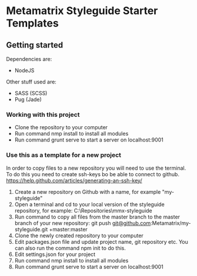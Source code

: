 # Metamatrix Styleguide Starter Templates

## Getting started

Dependencies are: 
* NodeJS

Other stuff used are:
* SASS (SCSS)
* Pug (Jade)

### Working with this project

* Clone the repository to your computer
* Run command nmp install to install all modules
* Run command grunt serve to start a server on localhost:9001

### Use this as a template for a new project

In order to copy files to a new repository you will need to use the terminal. To do this you need to create ssh-keys bo be able to connect to github. https://help.github.com/articles/generating-an-ssh-key/

1. Create a new repository on Github with a name, for example "my-styleguide"
2. Open a terminal and cd to your local version of the styleguide repository, for example: C:\Repositories\mmx-styleguide
3. Run command to copy all files from the master branch to the master branch of your new repository: git push git@github.com:Metamatrix/my-styleguide.git +master:master
4. Clone the newly created repository to your computer
5. Edit packages.json file and update project name, git repository etc. You can also run the command npm init to do this.
6. Edit settings.json for your project
7. Run command nmp install to install all modules
8. Run command grunt serve to start a server on localhost:9001
